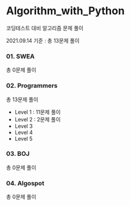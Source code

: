 # Algorithm_with_Python

코딩테스트 대비 알고리즘 문제 풀이

2021.09.14 기준 :  총 13문제 풀이



### 01. SWEA

총 0문제 풀이



### 02. Programmers

총 13문제 풀이

- Level 1  :  11문제 풀이
- Level 2  :  2문제 풀이
- Level 3
- Level 4
- Level 5



### 03. BOJ

총 0문제 풀이



### 04. Algospot

총 0문제 풀이
